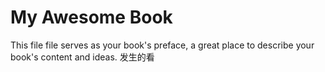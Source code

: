 # My Awesome Book

This file file serves as your book's preface, a great place to describe your book's content and ideas.
发生的看